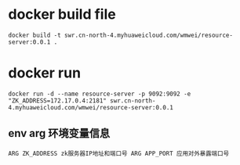 
# docker build file
`
    docker build -t swr.cn-north-4.myhuaweicloud.com/wmwei/resource-server:0.0.1 .
`

# docker run
`
    docker run -d --name resource-server -p 9092:9092 -e "ZK_ADDRESS=172.17.0.4:2181" swr.cn-north-4.myhuaweicloud.com/wmwei/resource-server:0.0.1
`

## env arg 环境变量信息
`
    ARG ZK_ADDRESS zk服务器IP地址和端口号
    ARG APP_PORT 应用对外暴露端口号
`